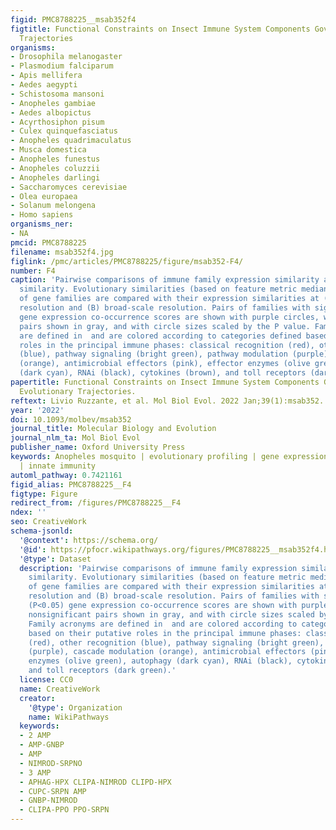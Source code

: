 ```yaml
---
figid: PMC8788225__msab352f4
figtitle: Functional Constraints on Insect Immune System Components Govern Their Evolutionary
  Trajectories
organisms:
- Drosophila melanogaster
- Plasmodium falciparum
- Apis mellifera
- Aedes aegypti
- Schistosoma mansoni
- Anopheles gambiae
- Aedes albopictus
- Acyrthosiphon pisum
- Culex quinquefasciatus
- Anopheles quadrimaculatus
- Musca domestica
- Anopheles funestus
- Anopheles coluzzii
- Anopheles darlingi
- Saccharomyces cerevisiae
- Olea europaea
- Solanum melongena
- Homo sapiens
organisms_ner:
- NA
pmcid: PMC8788225
filename: msab352f4.jpg
figlink: /pmc/articles/PMC8788225/figure/msab352-F4/
number: F4
caption: 'Pairwise comparisons of immune family expression similarity and evolutionary
  similarity. Evolutionary similarities (based on feature metric medians) of pairs
  of gene families are compared with their expression similarities at (A) fine-scale
  resolution and (B) broad-scale resolution. Pairs of families with significant (P<0.05)
  gene expression co-occurrence scores are shown with purple circles, with nonsignificant
  pairs shown in gray, and with circle sizes scaled by the P value. Family acronyms
  are defined in  and are colored according to categories defined based on their putative
  roles in the principal immune phases: classical recognition (red), other recognition
  (blue), pathway signaling (bright green), pathway modulation (purple), cascade modulation
  (orange), antimicrobial effectors (pink), effector enzymes (olive green), autophagy
  (dark cyan), RNAi (black), cytokines (brown), and toll receptors (dark green).'
papertitle: Functional Constraints on Insect Immune System Components Govern Their
  Evolutionary Trajectories.
reftext: Livio Ruzzante, et al. Mol Biol Evol. 2022 Jan;39(1):msab352.
year: '2022'
doi: 10.1093/molbev/msab352
journal_title: Molecular Biology and Evolution
journal_nlm_ta: Mol Biol Evol
publisher_name: Oxford University Press
keywords: Anopheles mosquito | evolutionary profiling | gene expression | gene families
  | innate immunity
automl_pathway: 0.7421161
figid_alias: PMC8788225__F4
figtype: Figure
redirect_from: /figures/PMC8788225__F4
ndex: ''
seo: CreativeWork
schema-jsonld:
  '@context': https://schema.org/
  '@id': https://pfocr.wikipathways.org/figures/PMC8788225__msab352f4.html
  '@type': Dataset
  description: 'Pairwise comparisons of immune family expression similarity and evolutionary
    similarity. Evolutionary similarities (based on feature metric medians) of pairs
    of gene families are compared with their expression similarities at (A) fine-scale
    resolution and (B) broad-scale resolution. Pairs of families with significant
    (P<0.05) gene expression co-occurrence scores are shown with purple circles, with
    nonsignificant pairs shown in gray, and with circle sizes scaled by the P value.
    Family acronyms are defined in  and are colored according to categories defined
    based on their putative roles in the principal immune phases: classical recognition
    (red), other recognition (blue), pathway signaling (bright green), pathway modulation
    (purple), cascade modulation (orange), antimicrobial effectors (pink), effector
    enzymes (olive green), autophagy (dark cyan), RNAi (black), cytokines (brown),
    and toll receptors (dark green).'
  license: CC0
  name: CreativeWork
  creator:
    '@type': Organization
    name: WikiPathways
  keywords:
  - 2 AMP
  - AMP-GNBP
  - AMP
  - NIMROD-SRPNO
  - 3 AMP
  - APHAG-HPX CLIPA-NIMROD CLIPD-HPX
  - CUPC-SRPN AMP
  - GNBP-NIMROD
  - CLIPA-PPO PPO-SRPN
---
```

